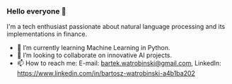 ### Hello everyone 👋
I'm a tech enthusiast passionate about natural language processing and its implementations in finance.

- 🌱 I’m currently learning Machine Learning in Python.
- 👯 I’m looking to collaborate on innovative AI projects.
- 📫 How to reach me: E-mail: bartek.watrobinski@gmail.com, LinkedIn: https://www.linkedin.com/in/bartosz-watrobinski-a4b1ba202


